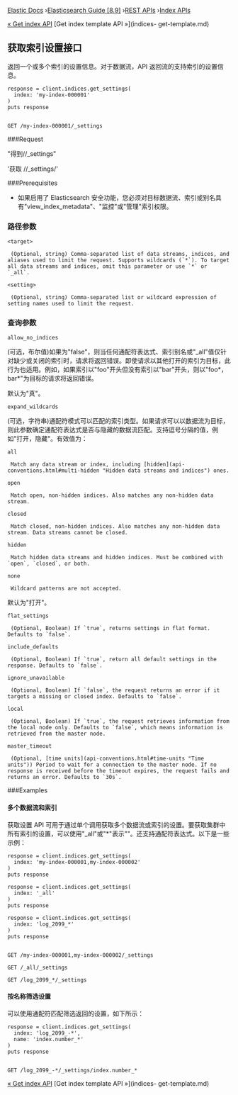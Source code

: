 

[Elastic Docs](/guide/) ›[Elasticsearch Guide [8.9]](index.md) ›[REST
APIs](rest-apis.md) ›[Index APIs](indices.md)

[« Get index API](indices-get-index.md) [Get index template API  »](indices-
get-template.md)

## 获取索引设置接口

返回一个或多个索引的设置信息。对于数据流，API 返回流的支持索引的设置信息。

    
    
    response = client.indices.get_settings(
      index: 'my-index-000001'
    )
    puts response
    
    
    GET /my-index-000001/_settings

###Request

"得到/<target>/_settings"

'获取 /<target>/_settings<setting>/'

###Prerequisites

* 如果启用了 Elasticsearch 安全功能，您必须对目标数据流、索引或别名具有"view_index_metadata"、"监控"或"管理"索引权限。

### 路径参数

`<target>`

     (Optional, string) Comma-separated list of data streams, indices, and aliases used to limit the request. Supports wildcards (`*`). To target all data streams and indices, omit this parameter or use `*` or `_all`. 
`<setting>`

     (Optional, string) Comma-separated list or wildcard expression of setting names used to limit the request. 

### 查询参数

`allow_no_indices`

    

(可选，布尔值)如果为"false"，则当任何通配符表达式、索引别名或"_all"值仅针对缺少或关闭的索引时，请求将返回错误。即使请求以其他打开的索引为目标，此行为也适用。例如，如果索引以"foo"开头但没有索引以"bar"开头，则以"foo*，bar*"为目标的请求将返回错误。

默认为"真"。

`expand_wildcards`

    

(可选，字符串)通配符模式可以匹配的索引类型。如果请求可以以数据流为目标，则此参数确定通配符表达式是否与隐藏的数据流匹配。支持逗号分隔的值，例如"打开，隐藏"。有效值为：

`all`

     Match any data stream or index, including [hidden](api-conventions.html#multi-hidden "Hidden data streams and indices") ones. 
`open`

     Match open, non-hidden indices. Also matches any non-hidden data stream. 
`closed`

     Match closed, non-hidden indices. Also matches any non-hidden data stream. Data streams cannot be closed. 
`hidden`

     Match hidden data streams and hidden indices. Must be combined with `open`, `closed`, or both. 
`none`

     Wildcard patterns are not accepted. 

默认为"打开"。

`flat_settings`

     (Optional, Boolean) If `true`, returns settings in flat format. Defaults to `false`. 
`include_defaults`

     (Optional, Boolean) If `true`, return all default settings in the response. Defaults to `false`. 
`ignore_unavailable`

     (Optional, Boolean) If `false`, the request returns an error if it targets a missing or closed index. Defaults to `false`. 
`local`

     (Optional, Boolean) If `true`, the request retrieves information from the local node only. Defaults to `false`, which means information is retrieved from the master node. 
`master_timeout`

     (Optional, [time units](api-conventions.html#time-units "Time units")) Period to wait for a connection to the master node. If no response is received before the timeout expires, the request fails and returns an error. Defaults to `30s`. 

###Examples

#### 多个数据流和索引

获取设置 API 可用于通过单个调用获取多个数据流或索引的设置。要获取集群中所有索引的设置，可以使用"_all"或"*"表示<target>""。还支持通配符表达式。以下是一些示例：

    
    
    response = client.indices.get_settings(
      index: 'my-index-000001,my-index-000002'
    )
    puts response
    
    response = client.indices.get_settings(
      index: '_all'
    )
    puts response
    
    response = client.indices.get_settings(
      index: 'log_2099_*'
    )
    puts response
    
    
    GET /my-index-000001,my-index-000002/_settings
    
    GET /_all/_settings
    
    GET /log_2099_*/_settings

#### 按名称筛选设置

可以使用通配符匹配筛选返回的设置，如下所示：

    
    
    response = client.indices.get_settings(
      index: 'log_2099_-*',
      name: 'index.number_*'
    )
    puts response
    
    
    GET /log_2099_-*/_settings/index.number_*

[« Get index API](indices-get-index.md) [Get index template API  »](indices-
get-template.md)
